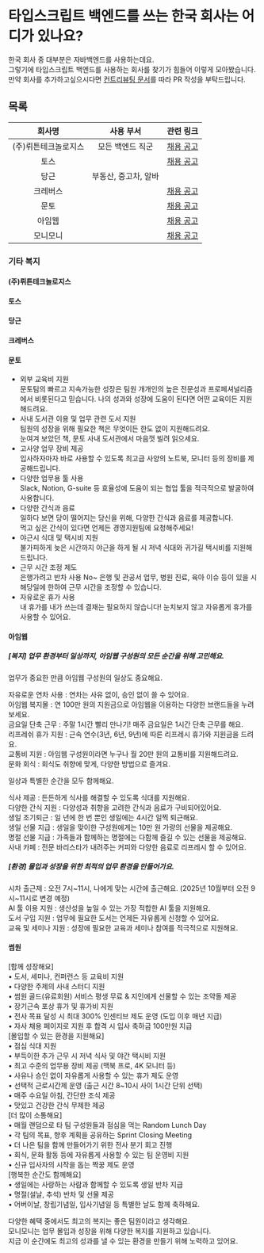 # 타입스크립트 백엔드를 쓰는 한국 회사는 어디가 있나요?

한국 회사 중 대부분은 자바백엔드를 사용하는데요.  
그렇기에 타입스크립트 백엔드를 사용하는 회사를 찾기가 힘들어 이렇게 모아봤습니다.  
만약 회사를 추가하고싶으시다면 [컨트리뷰팅 문서](#blank)를 따라 PR 작성을 부탁드립니다.  

## 목록

| 회사명 | 사용 부서 | 관련 링크 |
|:------:|:-----------:|:---------:|
| (주)뤼튼테크놀로지스 | 모든 백엔드 직군 | [채용 공고](https://wrtn.career.greetinghr.com/en/o/119686) |
| 토스 | | [채용 공고](https://toss.im/career/job-detail?job_id=4071137003) |
| 당근 | 부동산, 중고차, 알바 | |
| 크레버스 | | [채용 공고](https://www.jobkorea.co.kr/Recruit/GI_Read/46478249) |
| 문토 | | [채용 공고](https://people.munto.kr/nodejs-developer) |
| 아임웹 | | [채용 공고](https://recruit.imweb.me) |
| 모니모니 | | [채용 공고](https://www.monymony.co/23f84624-3f8c-8068-8c78-f19cee276576) |

### 기타 복지

#### (주)뤼튼테크놀로지스

#### 토스

#### 당근 

#### 크레버스 

#### 문토

- 외부 교육비 지원  
  문토팀의 빠르고 지속가능한 성장은 팀원 개개인의 높은 전문성과 프로페셔널리즘에서 비롯된다고 믿습니다. 
  나의 성과와 성장에 도움이 된다면 어떤 교육이든 지원해드려요.  
- 사내 도서관 이용 및 업무 관련 도서 지원  
  팀원의 성장을 위해 필요한 책은 무엇이든 한도 없이 지원해드려요.  
  눈여겨 보았던 책, 문토 사내 도서관에서 마음껏 빌려 읽으세요.  
- 고사양 업무 장비 제공  
  입사하자마자 바로 사용할 수 있도록 최고급 사양의 노트북, 모니터 등의 장비를 제공해드립니다.  
- 다양한 업무용 툴 사용  
  Slack, Notion, G-suite 등 효율성에 도움이 되는 협업 툴을 적극적으로 발굴하여 사용합니다.  
- 다양한 간식과 음료  
  일하다 보면 당이 떨어지는 당신을 위해, 다양한 간식과 음료를 제공합니다.  
  먹고 싶은 간식이 있다면 언제든 경영지원팀에 요청해주세요!  
- 야근시 식대 및 택시비 지원  
  불가피하게 늦은 시간까지 야근을 하게 될 시 저녁 식대와 귀가길 택시비를 지원해드립니다.   
- 근무 시간 조정 제도   
  은행가려고 반차 사용 No~ 은행 및 관공서 업무, 병원 진료, 육아 이슈 등이 있을 시 해당일에 한하여 근무 시간을 조정할 수 있습니다.  
- 자유로운 휴가 사용  
  내 휴가를 내가 쓰는데 결재는 필요하지 않습니다! 눈치보지 않고 자유롭게 휴가를 사용할 수 있어요.  

#### 아임웹

##### [복지] 업무 환경부터 일상까지, 아임웹 구성원의 모든 순간을 위해 고민해요.  
업무가 중요한 만큼 아임웹 구성원의 일상도 중요해요.  

자유로운 연차 사용 : 연차는 사유 없이, 승인 없이 쓸 수 있어요.  
아임웹 복지몰 : 연 100만 원의 지원금으로 아임웹을 이용하는 다양한 브랜드들을 누려보세요.  
금요일 단축 근무 : 주말 1시간 빨리 만나기! 매주 금요일은 1시간 단축 근무를 해요.  
리프레쉬 휴가 지원 : 근속 연수(3년, 6년, 9년)에 따른 리프레시 휴가와 지원금을 드려요.  
교통비 지원 : 아임웹 구성원이라면 누구나 월 20만 원의 교통비를 지원해드려요.  
문화 회식 : 회식도 취향에 맞게, 다양한 방법으로 즐겨요.  


일상과 특별한 순간을 모두 함께해요.  

식사 제공 : 든든하게 식사를 해결할 수 있도록 식대를 지원해요.  
다양한 간식 지원 : 다양성과 취향을 고려한 간식과 음료가 구비되어있어요.  
생일 조기퇴근 : 일 년에 한 번 뿐인 생일에는 4시간 일찍 퇴근해요.  
생일 선물 지급 : 생일을 맞이한 구성원에게는 10만 원 가량의 선물을 제공해요.  
명절 선물 지급 : 가족들과 함께하는 명절에는 다함께 즐길 수 있는 선물을 제공해요.  
사내 카페 : 전문 바리스타가 내려주는 커피와 다양한 음료로 리프레시 할 수 있어요.  

##### [환경] 몰입과 성장을 위한 최적의 업무 환경을 만들어가요.  
시차 출근제 : 오전 7시~11시, 나에게 맞는 시간에 출근해요. (2025년 10월부터 오전 9시~11시로 변경 예정)  
AI 툴 이용 지원 : 생산성을 높일 수 있는 가장 적합한 AI 툴을 지원해요.  
도서 구입 지원 : 업무에 필요한 도서는 언제든 자유롭게 신청할 수 있어요.  
교육 및 세미나 지원 : 성장에 필요한 교육과 세미나 참여를 적극적으로 지원해요.  

#### 썸원

[함께 성장해요]  
  • 도서, 세미나, 컨퍼런스 등 교육비 지원  
  • 다양한 주제의 사내 스터디 지원  
  • 썸원 골드(유료회원) 서비스 평생 무료 & 지인에게 선물할 수 있는 조약돌 제공  
  • 장기근속 포상 휴가 및 휴가비 지원  
  • 전사 목표 달성 시 최대 300% 인센티브 제도 운영 (도입 이후 매년 지급)  
  • 자사 채용 페이지로 지원 후 합격 시 입사 축하금 100만원 지급  
[몰입할 수 있는 환경을 지원해요]  
  • 점심 식대 지원  
  • 부득이한 추가 근무 시 저녁 식사 및 야간 택시비 지원  
  • 최고 수준의 업무용 장비 제공 (맥북 프로, 4K 모니터 등)  
  • 사유나 승인 없이 자유롭게 사용할 수 있는 휴가 제도 운영  
  • 선택적 근로시간제 운영 (출근 시간 8~10시 사이 1시간 단위 선택)  
  • 매주 수요일 아침, 간단한 조식 제공  
  • 맛있고 건강한 간식 무제한 제공  
[더 많이 소통해요]  
  • 매월 랜덤으로 타 팀 구성원들과 점심을 먹는 Random Lunch Day  
  • 각 팀의 목표, 향후 계획을 공유하는 Sprint Closing Meeting  
  • 더 나은 팀을 함께 만들어가기 위한 전사 분기 회고 진행  
  • 회식, 문화 활동 등에 자유롭게 사용할 수 있는 팀 운영비 지원  
  • 신규 입사자의 시작을 돕는 짝꿍 제도 운영  
[행복한 순간도 함께해요]  
  • 생일에는 사랑하는 사람과 함께할 수 있도록 생일 반차 지급  
  • 명절(설날, 추석) 반차 및 선물 제공  
  • 어버이날, 창립기념일, 입사기념일 등 특별한 날도 함께 축하해요.  
  
다양한 혜택 중에서도 최고의 복지는 좋은 팀원이라고 생각해요.  
모니모니는 업무 몰입과 성장을 위해 다양한 복지를 지원하고 있습니다.  
지금 이 순간에도 최고의 성과를 낼 수 있는 환경을 만들기 위해 노력하고 있어요.  
